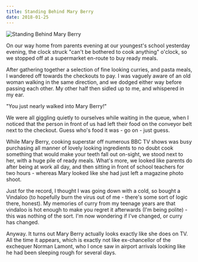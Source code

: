 ```yaml
---
title: Standing Behind Mary Berry
date: 2018-01-25
---
```


![Standing Behind Mary Berry](https://source.unsplash.com/di8ognBauG0/1600x900)

On our way home from parents evening at our youngest's school yesterday evening, the clock struck "can't be bothered to cook anything" o'clock, so we stopped off at a supermarket en-route to buy ready meals.

After gathering together a selection of fine looking curries, and pasta meals, I wandered off towards the checkouts to pay. I was vaguely aware of an old woman walking in the same direction, and we dodged either way before passing each other. My other half then sidled up to me, and whispered in my ear.

"You just nearly walked into Mary Berry!"

We were all giggling quietly to ourselves while waiting in the queue, when I noticed that the person in front of us had left their food on the conveyor belt next to the checkout. Guess who's food it was - go on - just guess.

While Mary Berry, cooking superstar off numerous BBC TV shows was busy purchasing all manner of lovely looking ingredients to no doubt cook something that would make your teeth fall out on-sight, we stood next to her, with a huge pile of ready meals. What's more, we looked like parents do after being at work all day, and then sitting in front of school teachers for two hours - whereas Mary looked like she had just left a magazine photo shoot.

Just for the record, I thought I was going down with a cold, so bought a Vindaloo (to hopefully burn the virus out of me - there's some sort of logic there, honest). My memories of curry from my teenage years are that vindaloo is hot enough to make you regret it afterwards (I'm being polite) - this was nothing of the sort. I'm now wondering if I've changed, or curry has changed.

Anyway. It turns out Mary Berry actually looks exactly like she does on TV. All the time it appears, which is exactly not like ex-chancellor of the exchequer Norman Lamont, who I once saw in airport arrivals looking like he had been sleeping rough for several days.